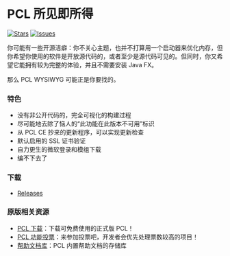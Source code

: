 # PCL 所见即所得

[![Stars](https://img.shields.io/github/stars/PCL-Community/PCL2-WYSIWYG?style=flat&logo=data:image/svg%2bxml;base64,PHN2ZyB4bWxucz0iaHR0cDovL3d3dy53My5vcmcvMjAwMC9zdmciIHZlcnNpb249IjEiIHdpZHRoPSIxNiIgaGVpZ2h0PSIxNiI+PHBhdGggZD0iTTggLjI1YS43NS43NSAwIDAgMSAuNjczLjQxOGwxLjg4MiAzLjgxNSA0LjIxLjYxMmEuNzUuNzUgMCAwIDEgLjQxNiAxLjI3OWwtMy4wNDYgMi45Ny43MTkgNC4xOTJhLjc1MS43NTEgMCAwIDEtMS4wODguNzkxTDggMTIuMzQ3bC0zLjc2NiAxLjk4YS43NS43NSAwIDAgMS0xLjA4OC0uNzlsLjcyLTQuMTk0TC44MTggNi4zNzRhLjc1Ljc1IDAgMCAxIC40MTYtMS4yOGw0LjIxLS42MTFMNy4zMjcuNjY4QS43NS43NSAwIDAgMSA4IC4yNVoiIGZpbGw9IiNlYWM1NGYiLz48L3N2Zz4=&logoSize=auto&label=Stars&labelColor=444444&color=eac54f)](https://github.com/PCL-Community/PCL2-WYSIWYG/)
[![Issues](https://img.shields.io/github/issues/PCL-Community/PCL2-WYSIWYG?style=flat&label=Issues&labelColor=444444&color=1F883D)](https://github.com/PCL-Community/PCL2-WYSIWYG/issues)

你可能有一些开源洁癖：你不关心主题，也并不打算用一个启动器来优化内存，但你希望你使用的软件是开放源代码的，或者至少是源代码可见的。但同时，你又希望它能拥有较为完整的体验，并且不需要安装 Java FX。</br>

那么 PCL WYSIWYG 可能正是你要找的。

### 特色
- 没有非公开代码的，完全可视化的构建过程
- 尽可能地去除了恼人的“此功能在此版本不可用”标识
- 从 PCL CE 抄来的更新程序，可以实现更新检查
- 默认启用的 SSL 证书验证
- 自力更生的微软登录和模组下载
- 编不下去了

### 下载
- [Releases](https://github.com/PCL-Community/PCL2-WYSIWYG)

### 原版相关资源
- [PCL 下载](https://afdian.com/p/0164034c016c11ebafcb52540025c377)：下载可免费使用的正式版 PCL！
- [PCL 功能投票](https://github.com/PCL-Community/PCL2-WYSIWYG/discussions/2)：来参加投票吧，开发者会优先处理票数较高的项目！
- [帮助文档库](https://github.com/LTCatt/PCL2Help)：PCL 内置帮助文档的存储库
